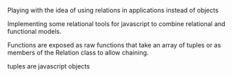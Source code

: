 Playing with the idea of using relations in applications instead of objects

Implementing some relational tools for javascript to combine relational and 
functional models.

Functions are exposed as raw functions that take an array of tuples or
as members of the Relation class to allow chaining.

tuples are javascript objects

